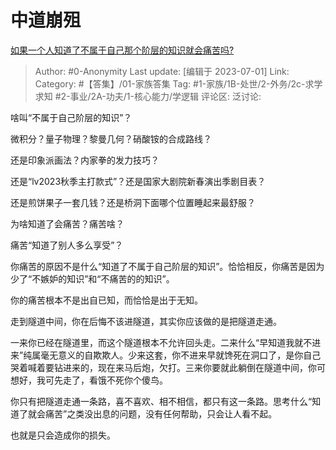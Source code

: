 # 中道崩殂
[如果一个人知道了不属于自己那个阶层的知识就会痛苦吗?](https://www.zhihu.com/question/574047474/answer/3072613807)

> Author: #0-Anonymity
> Last update: [编辑于 2023-07-01]
> Link:
> Category: #【答集】/01-家族答集
> Tag: #1-家族/1B-处世/2-外务/2c-求学求知 #2-事业/2A-功夫/1-核心能力/学逻辑
> 评论区:
> 泛讨论:

啥叫“不属于自己阶层的知识”？

微积分？量子物理？黎曼几何？硝酸铵的合成路线？

还是印象派画法？内家拳的发力技巧？

还是“lv2023秋季主打款式”？还是国家大剧院新春演出季剧目表？

还是煎饼果子一套几钱？还是桥洞下面哪个位置睡起来最舒服？

为啥知道了会痛苦？痛苦啥？

痛苦“知道了别人多么享受”？

你痛苦的原因不是什么“知道了不属于自己阶层的知识”。恰恰相反，你痛苦是因为少了“不嫉妒的知识”和“不痛苦的的知识”。

你的痛苦根本不是出自已知，而恰恰是出于无知。

走到隧道中间，你在后悔不该进隧道，其实你应该做的是把隧道走通。

一来你已经在隧道里，而这个隧道根本不允许回头走。二来什么“早知道我就不进来”纯属毫无意义的自欺欺人。少来这套，你不进来早就馋死在洞口了，是你自己哭着喊着要钻进来的，现在来马后炮，欠打。三来你要就此躺倒在隧道中间，你可想好，我可先走了，看饿不死你个傻鸟。

你只有把隧道走通一条路，喜不喜欢、相不相信，都只有这一条路。思考什么“知道了就会痛苦”之类没出息的问题，没有任何帮助，只会让人看不起。

也就是只会造成你的损失。
